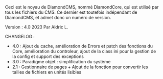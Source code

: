 Ceci est le noyau de DiamondCMS, nommé DiamondCore, qui est utilisé par tous les fichiers du CMS.
Ce dernier est toutefois indépendant de DiamondCMS, et admet donc un numéro de version.

Version : 4.0 2023
Par Aldric L.

CHANGELOG : 
- 4.0 : Ajout du cache, amélioration de Errors et patch des fonctions du Core, amélioration du controleur, ajout de la class ini pour la gestion de la config et support des exceptions
- 3.0 : Paradigme objet : simplification du système
- 2.1 : Gestionnaire de pages + Ajout de la fonction pour convertir les tailles de fichiers en unités lisibles